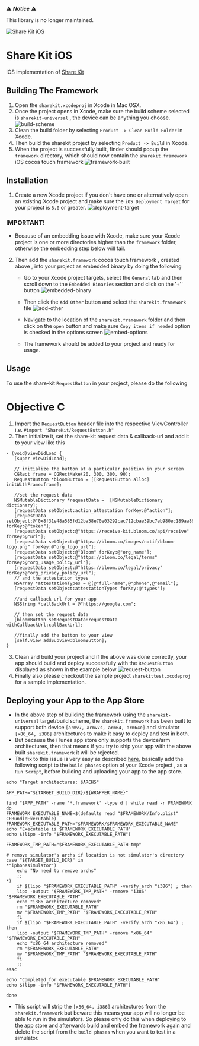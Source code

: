 :warning: **_Notice_** :warning:

This library is no longer maintained.

![Share Kit iOS](https://github.com/hellobloom/share-kit/raw/master/images/logo.png)

# Share Kit iOS

iOS implementation of [Share Kit](https://github.com/hellobloom/share-kit#readme)

## Building The Framework

1. Open the `sharekit.xcodeproj` in Xcode in Mac OSX.
2. Once the project opens in Xcode, make sure the build scheme selected is `sharekit-universal` , the device can be anything you choose.
![build-scheme](images/build-scheme.png)
3. Clean the build folder by selecting `Product -> Clean Build Folder` in Xcode.
4. Then build the sharekit project by selecting `Product -> Build` in Xcode.
5. When the project is successfully built, finder should popup the `framework` directory, which should now contain the `sharekit.framework` iOS cocoa touch framework
![framework-built](images/framework-built.png)

## Installation

1. Create a new Xcode project if you don't have one or alternatively open an existing Xcode project and make sure the `iOS Deployment Target` for your project is `8.0` or greater.
![deployment-target](images/deployment-target.png)

### IMPORTANT!  
- Because of an embedding issue with Xcode, make sure your Xcode project is one or more directories higher than the `framework` folder, otherwise the embedding step below will fail.
2. Then add the `sharekit.framework` cocoa touch framework , created above , into your project as embedded binary by doing the following

	- Go to your Xcode project targets, select the `General` tab and then scroll down to the `Embedded Binaries` section and click on the '+'' button
	  ![embedded-binary](images/embed-binary.png)
	- Then click the `Add Other` button and select the `sharekit.framework` file
	  ![add-other](images/add-other.png)
	- Navigate to the location of the `sharekit.framework` folder and then click on the `open` button and make sure `Copy items if needed` option is checked in the options screen
	  ![embed-options](images/embed-options.png)

	- The framework should be added to your project and ready for usage.


## Usage

To use the share-kit `RequestButton` in your project, please do the following

# Objective C
1. Import the `RequestButton` header file into the respective ViewController i.e. `#import "ShareKit/RequestButton.h"`
2. Then initialize it, set the share-kit request data & callback-url and add it to your view like this
 
 ```    
 - (void)viewDidLoad {
    [super viewDidLoad];
    
    // initialize the button at a particular position in your screen
    CGRect frame = CGRectMake(20, 300, 300, 90);
    RequestButton *bloomButton = [[RequestButton alloc] initWithFrame:frame];
    
    //set the request data
    NSMutableDictionary *requestData =  [NSMutableDictionary dictionary];
    [requestData setObject:action_attestation forKey:@"action"];
    [requestData setObject:@"0x8f31e48a585fd12ba58e70e03292cac712cbae39bc7eb980ec189aa88e24d043" forKey:@"token"];
    [requestData setObject:@"https://receive-kit.bloom.co/api/receive" forKey:@"url"];
    [requestData setObject:@"https://bloom.co/images/notif/bloom-logo.png" forKey:@"org_logo_url"];
    [requestData setObject:@"Bloom" forKey:@"org_name"];
    [requestData setObject:@"https://bloom.co/legal/terms" forKey:@"org_usage_policy_url"];
    [requestData setObject:@"https://bloom.co/legal/privacy" forKey:@"org_privacy_policy_url"];
    // and the attestation types
    NSArray *attestationTypes = @[@"full-name",@"phone",@"email"];
    [requestData setObject:attestationTypes forKey:@"types"];
    
    //and callback url for your app
    NSString *callBackUrl = @"https://google.com";
    
    // then set the request data
    [bloomButton setRequestData:requestData withCallbackUrl:callBackUrl];
    
    //finally add the button to your view
    [self.view addSubview:bloomButton];
}

```
3. Clean and build your project and if the above was done correctly, your app should build and deploy successfully with the `RequestButton` displayed as shown in the example below
![request-button](images/requestbutton.png)
4. Finally also please checkout the sample project `sharekittest.xcodeproj` for a sample implementation.

## Deploying your App to the App Store

- In the above step of building the framework using the `sharekit-universal` target/build scheme, the `sharekit.framework` has been built to support both  device `[armv7, armv7s, arm64, arm64e]` and simulator `[x86_64, i386]` architectures to make it easy to deploy and test in both. 
- But because the iTunes app store only supports the device/arm architectures, then that means if you try to ship your app with the above built `sharekit.framework` it will be rejected.
- The fix to this issue is very easy as described [here](https://stackoverflow.com/a/41416964), basically add the following script to the `build phases` option of your Xcode project , as a `Run Script`, before building and uploading your app to the app store.

```
echo "Target architectures: $ARCHS"

APP_PATH="${TARGET_BUILD_DIR}/${WRAPPER_NAME}"

find "$APP_PATH" -name '*.framework' -type d | while read -r FRAMEWORK
do
FRAMEWORK_EXECUTABLE_NAME=$(defaults read "$FRAMEWORK/Info.plist" CFBundleExecutable)
FRAMEWORK_EXECUTABLE_PATH="$FRAMEWORK/$FRAMEWORK_EXECUTABLE_NAME"
echo "Executable is $FRAMEWORK_EXECUTABLE_PATH"
echo $(lipo -info "$FRAMEWORK_EXECUTABLE_PATH")

FRAMEWORK_TMP_PATH="$FRAMEWORK_EXECUTABLE_PATH-tmp"

# remove simulator's archs if location is not simulator's directory
case "${TARGET_BUILD_DIR}" in
*"iphonesimulator")
    echo "No need to remove archs"
    ;;
*)
    if $(lipo "$FRAMEWORK_EXECUTABLE_PATH" -verify_arch "i386") ; then
    lipo -output "$FRAMEWORK_TMP_PATH" -remove "i386" "$FRAMEWORK_EXECUTABLE_PATH"
    echo "i386 architecture removed"
    rm "$FRAMEWORK_EXECUTABLE_PATH"
    mv "$FRAMEWORK_TMP_PATH" "$FRAMEWORK_EXECUTABLE_PATH"
    fi
    if $(lipo "$FRAMEWORK_EXECUTABLE_PATH" -verify_arch "x86_64") ; then
    lipo -output "$FRAMEWORK_TMP_PATH" -remove "x86_64" "$FRAMEWORK_EXECUTABLE_PATH"
    echo "x86_64 architecture removed"
    rm "$FRAMEWORK_EXECUTABLE_PATH"
    mv "$FRAMEWORK_TMP_PATH" "$FRAMEWORK_EXECUTABLE_PATH"
    fi
    ;;
esac

echo "Completed for executable $FRAMEWORK_EXECUTABLE_PATH"
echo $(lipo -info "$FRAMEWORK_EXECUTABLE_PATH")

done
```
- This script will strip the `[x86_64, i386]` architectures from the `sharekit.framework` but beware this means your app will no longer be able to run in the simulators. So please only do this when deploying to the app store and afterwards build and embed the framework again and delete the script from the `build phases` when you want to test in a simulator.




